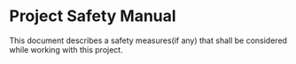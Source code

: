 # Project Safety Manual

This document describes a safety measures(if any) that shall be considered while working with this project.